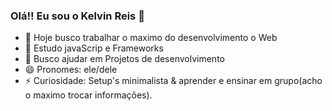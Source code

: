 ### Olá!! Eu sou o Kelvin Reis 👋

<!--**keelvinreis/keelvinreis** is a ✨ _special_ ✨ repository because its `README.md` (this file) appears on your GitHub profile.

Here are some ideas to get you started:-->

- 🔭 Hoje busco trabalhar o maximo do desenvolvimento o Web
- 🌱 Estudo javaScrip e Frameworks
- 👯 Busco ajudar em Projetos de desenvolvimento
- 😄 Pronomes: ele/dele
- ⚡ Curiosidade: Setup's minimalista & aprender e ensinar em grupo(acho o maximo trocar informações).

